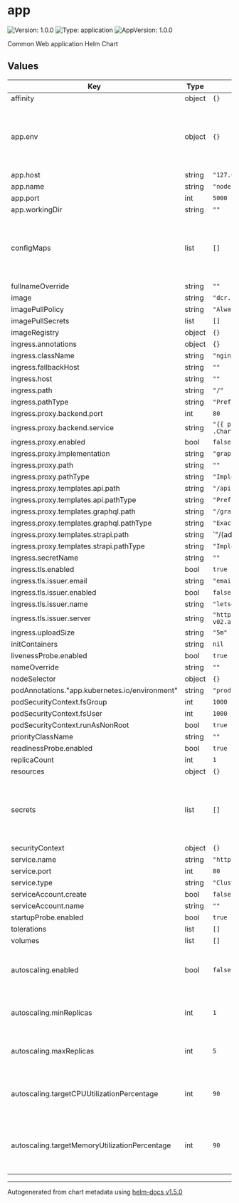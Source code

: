 # app

![Version: 1.0.0](https://img.shields.io/badge/Version-1.0.0-informational?style=flat-square) ![Type: application](https://img.shields.io/badge/Type-application-informational?style=flat-square) ![AppVersion: 1.0.0](https://img.shields.io/badge/AppVersion-1.0.0-informational?style=flat-square)

Common Web application Helm Chart

## Values

| Key                                            | Type   | Default                                              | Description                                                                   |
|------------------------------------------------|--------|------------------------------------------------------|-------------------------------------------------------------------------------|
| affinity                                       | object | `{}`                                                 |                                                                               |
| app.env                                        | object | `{}`                                                 | Environment variables required for application (will be referenced to Secret) |
| app.host                                       | string | `"127.0.0.1"`                                        |                                                                               |
| app.name                                       | string | `"nodejs"`                                           |                                                                               |
| app.port                                       | int    | `5000`                                               |                                                                               |
| app.workingDir                                 | string | `""`                                                 |                                                                               |
| configMaps                                     | list   | `[]`                                                 | Names of existing external secrets to use. Optionals for safety               |
| fullnameOverride                               | string | `""`                                                 |                                                                               |
| image                                          | string | `"dcr.bndigital.dev/library/nodejs:1.0.0"`           |                                                                               |
| imagePullPolicy                                | string | `"Always"`                                           |                                                                               |
| imagePullSecrets                               | list   | `[]`                                                 |                                                                               |
| imageRegistry                                  | object | `{}`                                                 |                                                                               |
| ingress.annotations                            | object | `{}`                                                 |                                                                               |
| ingress.className                              | string | `"nginx"`                                            |                                                                               |
| ingress.fallbackHost                           | string | `""`                                                 |                                                                               |
| ingress.host                                   | string | `""`                                                 |                                                                               |
| ingress.path                                   | string | `"/"`                                                |                                                                               |
| ingress.pathType                               | string | `"Prefix"`                                           |                                                                               |
| ingress.proxy.backend.port                     | int    | `80`                                                 |                                                                               |
| ingress.proxy.backend.service                  | string | `"{{ printf \"%s-%s\" .Release.Name .Chart.Name }}"` |                                                                               |
| ingress.proxy.enabled                          | bool   | `false`                                              |                                                                               |
| ingress.proxy.implementation                   | string | `"graphql"`                                          |                                                                               |
| ingress.proxy.path                             | string | `""`                                                 |                                                                               |
| ingress.proxy.pathType                         | string | `"ImplementationSpecific"`                           |                                                                               |
| ingress.proxy.templates.api.path               | string | `"/api"`                                             |                                                                               |
| ingress.proxy.templates.api.pathType           | string | `"Prefix"`                                           |                                                                               |
| ingress.proxy.templates.graphql.path           | string | `"/graphql"`                                         |                                                                               |
| ingress.proxy.templates.graphql.pathType       | string | `"Exact"`                                            |                                                                               |
| ingress.proxy.templates.strapi.path            | string | `"/(admin                                            | auth                                                                          |import-export-content|callback|connect|content-manager|content-type-builder|graphql|email|email-designer|entity-relationship-chart|i18n|register|responsive-image|users-permissions|upload|uploads)(.*)"` |  |
| ingress.proxy.templates.strapi.pathType        | string | `"ImplementationSpecific"`                           |                                                                               |
| ingress.secretName                             | string | `""`                                                 |                                                                               |
| ingress.tls.enabled                            | bool   | `true`                                               |                                                                               |
| ingress.tls.issuer.email                       | string | `"email@test.com"`                                   |                                                                               |
| ingress.tls.issuer.enabled                     | bool   | `false`                                              |                                                                               |
| ingress.tls.issuer.name                        | string | `"letsencrypt"`                                      |                                                                               |
| ingress.tls.issuer.server                      | string | `"https://acme-v02.api.letsencrypt.org/directory"`   |                                                                               |
| ingress.uploadSize                             | string | `"5m"`                                               |                                                                               |
| initContainers                                 | string | `nil`                                                |                                                                               |
| livenessProbe.enabled                          | bool   | `true`                                               |                                                                               |
| nameOverride                                   | string | `""`                                                 |                                                                               |
| nodeSelector                                   | object | `{}`                                                 |                                                                               |
| podAnnotations."app.kubernetes.io/environment" | string | `"production"`                                       |                                                                               |
| podSecurityContext.fsGroup                     | int    | `1000`                                               |                                                                               |
| podSecurityContext.fsUser                      | int    | `1000`                                               |                                                                               |
| podSecurityContext.runAsNonRoot                | bool   | `true`                                               |                                                                               |
| priorityClassName                              | string | `""`                                                 |                                                                               |
| readinessProbe.enabled                         | bool   | `true`                                               |                                                                               |
| replicaCount                                   | int    | `1`                                                  |                                                                               |
| resources                                      | object | `{}`                                                 |                                                                               |
| secrets                                        | list   | `[]`                                                 | Names of existing external secrets to use. Optionals for safety               |
| securityContext                                | object | `{}`                                                 |                                                                               |
| service.name                                   | string | `"http"`                                             |                                                                               |
| service.port                                   | int    | `80`                                                 |                                                                               |
| service.type                                   | string | `"ClusterIP"`                                        |                                                                               |
| serviceAccount.create                          | bool   | `false`                                              |                                                                               |
| serviceAccount.name                            | string | `""`                                                 |                                                                               |
| startupProbe.enabled                           | bool   | `true`                                               |                                                                               |
| tolerations                                    | list   | `[]`                                                 |                                                                               |
| volumes                                        | list   | `[]`                                                 |                                                                               |
| autoscaling.enabled                            | bool   | `false`                                              | Enable or disable Horizontal Pod Autoscaling                                  |
| autoscaling.minReplicas                        | int    | `1`                                                  | Minimum number of replicas for autoscaling                                    |
| autoscaling.maxReplicas                        | int    | `5`                                                  | Maximum number of replicas for autoscaling                                    |
| autoscaling.targetCPUUtilizationPercentage     | int    | `90`                                                 | Target CPU utilization percentage for autoscaling                             |
| autoscaling.targetMemoryUtilizationPercentage  | int    | `90`                                                 | Target memory utilization percentage for autoscaling                          |


----------------------------------------------
Autogenerated from chart metadata using [helm-docs v1.5.0](https://github.com/norwoodj/helm-docs/releases/v1.5.0)
